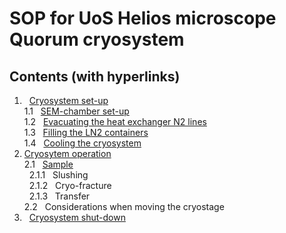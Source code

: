 # SOP for UoS Helios microscope Quorum cryosystem
## Contents (with hyperlinks)
  1. &nbsp; [Cryosystem set-up](https://github.com/operandos/SOP-for-UoS-Helios-microscope-quorum-cryosystem/blob/main/1.%20Cryosystem%20set-up.md)  
    1.1 &nbsp; [SEM-chamber set-up](https://github.com/operandos/SOP-for-UoS-Helios-microscope-quorum-cryosystem/blob/main/1.%20Cryosystem%20set-up.md#11-sem-chamber-set-up)  
    1.2 &nbsp; [Evacuating the heat exchanger N2 lines](https://github.com/operandos/SOP-for-UoS-Helios-microscope-quorum-cryosystem/blob/main/1.%20Cryosystem%20set-up.md#12-evacuating-the-heat-exchanger-n2-lines)  
    1.3 &nbsp; [Filling the LN2 containers](https://github.com/operandos/SOP-for-UoS-Helios-microscope-quorum-cryosystem/blob/main/1.%20Cryosystem%20set-up.md#13-filling-the-ln2-containers)  
    1.4 &nbsp; [Cooling the cryosystem](https://github.com/operandos/SOP-for-UoS-Helios-microscope-quorum-cryosystem/blob/main/1.%20Cryosystem%20set-up.md#14-cooling-the-cryosystem)
  2. [Cryosytem operation](https://github.com/operandos/SOP-for-UoS-Helios-microscope-quorum-cryosystem/blob/main/2.%20Cryosystem%20operation.md)  
    2.1 &nbsp; [Sample](https://github.com/operandos/SOP-for-UoS-Helios-microscope-quorum-cryosystem/blob/main/2.%20Cryosystem%20operation.md#21-sample)  
    &nbsp; 2.1.1 &nbsp; Slushing  
    &nbsp; 2.1.2 &nbsp; Cryo-fracture  
    &nbsp; 2.1.3 &nbsp; Transfer  
    2.2 &nbsp; Considerations when moving the cryostage
  3. &nbsp; [Cryosystem shut-down](https://github.com/operandos/SOP-for-UoS-Helios-microscope-quorum-cryosystem/blob/main/3.%20Cryosystem%20shutdown)  
